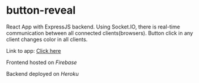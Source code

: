 # button-reveal
React App with ExpressJS backend. Using Socket.IO, there is real-time communication between all connected clients(browsers). Button click in any client changes color in all clients.

Link to app: [Click here](https://button-reveal.web.app/)

Frontend hosted on *Firebase*

Backend deployed on *Heroku*
